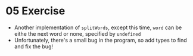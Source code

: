 # 05 Exercise

- Another implementation of `splitWords`, except this time, `word` can be
  eithe the next word or none, specified by `undefined`
- Unfortunately, there's a small bug in the program, so add types to find
  and fix the bug!


